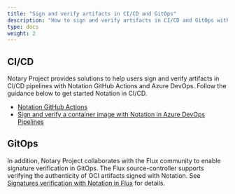 ```yaml
---
title: "Sign and verify artifacts in CI/CD and GitOps"
description: "How to sign and verify artifacts in CI/CD and GitOps with Notation"
type: docs
weight: 2
---
```


## CI/CD

Notary Project provides solutions to help users sign and verify artifacts in CI/CD pipelines with Notation GitHub Actions and Azure DevOps. Follow the guidance below to get started Notation in CI/CD.

- [Notation GitHub Actions](https://github.com/marketplace/actions/notation-actions)
- [Sign and verify a container image with Notation in Azure DevOps Pipelines](https://learn.microsoft.com/en-us/azure/security/container-secure-supply-chain/articles/notation-ado-task-sign)

## GitOps

In addition, Notary Project collaborates with the Flux community to enable signature verification in GitOps. The Flux source-controller supports verifying the authenticity of OCI artifacts signed with Notation. See [Signatures verification with Notation in Flux](https://fluxcd.io/blog/2024/05/flux-v2.3.0/) for details.